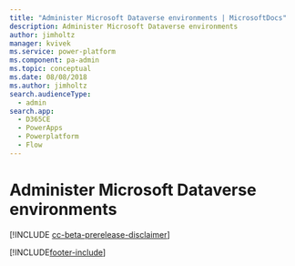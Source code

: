 ```yaml
---
title: "Administer Microsoft Dataverse environments | MicrosoftDocs"
description: Administer Microsoft Dataverse environments
author: jimholtz
manager: kvivek
ms.service: power-platform
ms.component: pa-admin
ms.topic: conceptual
ms.date: 08/08/2018
ms.author: jimholtz
search.audienceType: 
  - admin
search.app:
  - D365CE
  - PowerApps
  - Powerplatform
  - Flow
---
```

# Administer Microsoft Dataverse environments 

[!INCLUDE [cc-beta-prerelease-disclaimer](../includes/cc-beta-prerelease-disclaimer.md)]




[!INCLUDE[footer-include](../includes/footer-banner.md)]